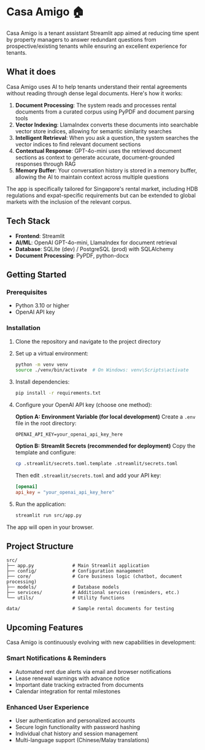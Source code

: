 # Casa Amigo 🏠

Casa Amigo is a tenant assistant Streamlit app aimed at reducing time spent by property managers to answer redundant questions from prospective/existing tenants while ensuring an excellent experience for tenants. 

## What it does

Casa Amigo uses AI to help tenants understand their rental agreements without reading through dense legal documents. Here's how it works:

1. **Document Processing**: The system reads and processes rental documents from a curated corpus using PyPDF and document parsing tools
2. **Vector Indexing**: LlamaIndex converts these documents into searchable vector store indices, allowing for semantic similarity searches
3. **Intelligent Retrieval**: When you ask a question, the system searches the vector indices to find relevant document sections
4. **Contextual Response**: GPT-4o-mini uses the retrieved document sections as context to generate accurate, document-grounded responses through RAG
5. **Memory Buffer**: Your conversation history is stored in a memory buffer, allowing the AI to maintain context across multiple questions

The app is specifically tailored for Singapore's rental market, including HDB regulations and expat-specific requirements but can be extended to global markets with the inclusion of the relevant corpus.

## Tech Stack

- **Frontend**: Streamlit
- **AI/ML**: OpenAI GPT-4o-mini, LlamaIndex for document retrieval
- **Database**: SQLite (dev) / PostgreSQL (prod) with SQLAlchemy
- **Document Processing**: PyPDF, python-docx

## Getting Started

### Prerequisites
- Python 3.10 or higher
- OpenAI API key

### Installation

1. Clone the repository and navigate to the project directory

2. Set up a virtual environment:
   ```bash
   python -m venv venv
   source ./venv/bin/activate  # On Windows: venv\Scripts\activate
   ```

3. Install dependencies:
   ```bash
   pip install -r requirements.txt
   ```

4. Configure your OpenAI API key (choose one method):

   **Option A: Environment Variable (for local development)**
   Create a `.env` file in the root directory:
   ```
   OPENAI_API_KEY=your_openai_api_key_here
   ```

   **Option B: Streamlit Secrets (recommended for deployment)**
   Copy the template and configure:
   ```bash
   cp .streamlit/secrets.toml.template .streamlit/secrets.toml
   ```
   Then edit `.streamlit/secrets.toml` and add your API key:
   ```toml
   [openai]
   api_key = "your_openai_api_key_here"
   ```

5. Run the application:
   ```bash
   streamlit run src/app.py
   ```

The app will open in your browser.

## Project Structure

```
src/
├── app.py              # Main Streamlit application
├── config/             # Configuration management
├── core/               # Core business logic (chatbot, document processing)
├── models/             # Database models
├── services/           # Additional services (reminders, etc.)
└── utils/              # Utility functions

data/                   # Sample rental documents for testing
```

## Upcoming Features

Casa Amigo is continuously evolving with new capabilities in development:

### **Smart Notifications & Reminders**
- Automated rent due alerts via email and browser notifications
- Lease renewal warnings with advance notice
- Important date tracking extracted from documents
- Calendar integration for rental milestones

### **Enhanced User Experience**
- User authentication and personalized accounts
- Secure login functionality with password hashing
- Individual chat history and session management
- Multi-language support (Chinese/Malay translations)
